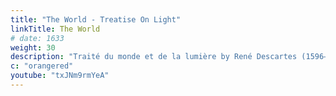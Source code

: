 ```yaml
---
title: "The World - Treatise On Light"
linkTitle: The World
# date: 1633
weight: 30
description: "Traité du monde et de la lumière by René Descartes (1596–1650) was written between 1629 and 1633."
c: "orangered"
youtube: "txJNm9rmYeA"
---
```


